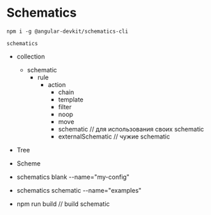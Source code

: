# Schematics

`npm i -g @angular-devkit/schematics-cli ` 

`schematics`
- collection
    - schematic
        - rule
            - action
                - chain
                - template
                - filter
                - noop
                - move
                - schematic // для использования своих schematic
                - externalSchematic // чужие schematic
- Tree
- Scheme


- schematics blank --name="my-config"
- schematics schematic --name="examples"
- npm run build // build schematic

